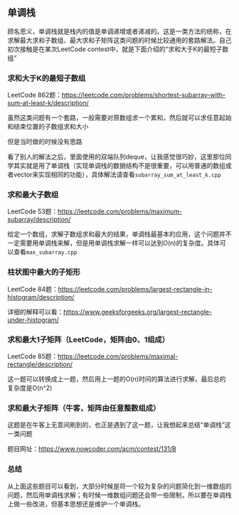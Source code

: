 ## 单调栈

顾名思义，单调栈就是栈内的值是单调递增或者递减的。这是一类方法的统称，在求解最大求和子数组、最大求和子矩阵这类问题的时候比较通用的套路解法。自己初次接触是在某次LeetCode contest中，就是下面介绍的“求和大于K的最短子数组”

### 求和大于K的最短子数组
LeetCode 862题：https://leetcode.com/problems/shortest-subarray-with-sum-at-least-k/description/

虽然这类问题有一个套路，一般需要对原数组求一个累和，然后就可以求任意起始和结束位置的子数组求和大小

但是当时做的时候没有思路

看了别人的解法之后，里面使用的双端队列deque，让我感觉很巧妙，这里那位同学其实就是用了单调栈（实现单调栈的数据结构不是很重要，可以用普通的数组或者vector来实现相同的功能），具体解法请查看`subarray_sum_at_least_k.cpp`

### 求和最大子数组
LeetCode 53题：https://leetcode.com/problems/maximum-subarray/description/

给定一个数组，求解子数组求和最大的结果，单调栈最基本的应用，这个问题并不一定需要用单调栈来解，但是用单调栈求解一样可以达到O(n)的复杂度。具体可以查看`max_subarray.cpp`

### 柱状图中最大的子矩形
LeetCode 84题：https://leetcode.com/problems/largest-rectangle-in-histogram/description/

详细的解释可以看：https://www.geeksforgeeks.org/largest-rectangle-under-histogram/

### 求和最大1子矩阵（LeetCode，矩阵由0、1组成）
LeetCode 85题：https://leetcode.com/problems/maximal-rectangle/description/

这一题可以转换成上一题，然后用上一题的O(n)时间的算法进行求解，最后总的复杂度是O(n^2)

### 求和最大子矩阵（牛客，矩阵由任意整数组成）
这题是在牛客上无意间刷到的，也正是遇到了这一题，让我想起来总结“单调栈”这一类问题

题目网址：https://www.nowcoder.com/acm/contest/131/B


### 总结
从上面这些题目可以看到，大部分时候是将一个较为复杂的问题简化到一维数组的问题，然后用单调栈求解；有时候一维数组问题还会带一些限制，所以要在单调栈上做一些改进，但基本思想还是维护一个单调栈。